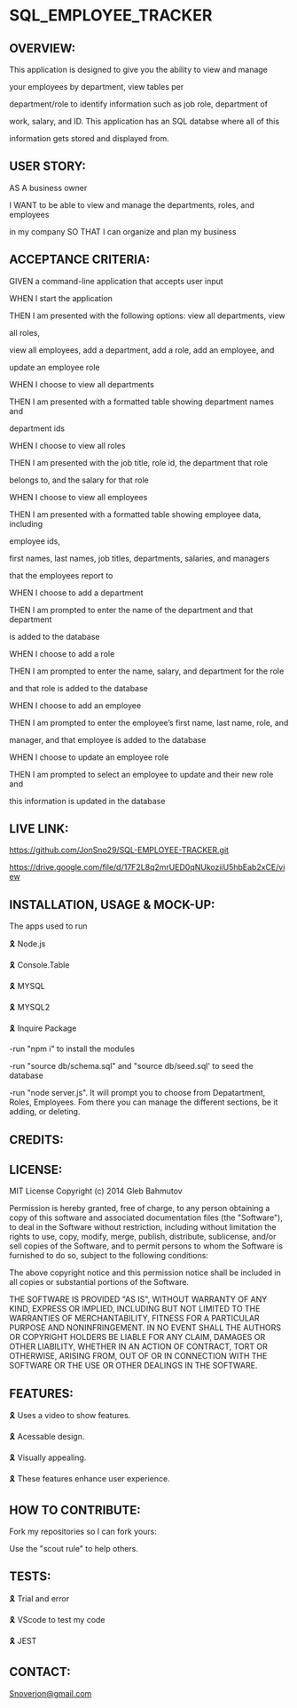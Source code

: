 # SQL_EMPLOYEE_TRACKER

## OVERVIEW:

This application is designed to give you the ability to view and manage 

your employees by department, view tables per 

department/role to identify information such as job role, department of 

work, salary, and ID. This application has an SQL databse where all of this 

information gets stored and displayed from.

## USER STORY:

AS A business owner

I WANT to be able to view and manage the departments, roles, and employees 

in my company SO THAT I can organize and plan my business


## ACCEPTANCE CRITERIA:

GIVEN a command-line application that accepts user input

WHEN I start the application

THEN I am presented with the following options: view all departments, view 

all roles, 

view all employees, add a department, add a role, add an employee, and 

update an employee role

WHEN I choose to view all departments

THEN I am presented with a formatted table showing department names and 

department ids

WHEN I choose to view all roles

THEN I am presented with the job title, role id, the department that role 

belongs to, and the salary for that role

WHEN I choose to view all employees

THEN I am presented with a formatted table showing employee data, including 

employee ids,

 first names, last names, job titles, departments, salaries, and managers 
 
 that the employees report to

WHEN I choose to add a department

THEN I am prompted to enter the name of the department and that department 

is added to the database

WHEN I choose to add a role

THEN I am prompted to enter the name, salary, and department for the role 

and that role is added to the database

WHEN I choose to add an employee

THEN I am prompted to enter the employee’s first name, last name, role, and 

manager, and that employee is added to the database

WHEN I choose to update an employee role

THEN I am prompted to select an employee to update and their new role and 

this information is updated in the database

## LIVE LINK:

https://github.com/JonSno29/SQL-EMPLOYEE-TRACKER.git

https://drive.google.com/file/d/17F2L8q2mrUED0qNUkoziiU5hbEab2xCE/view

## INSTALLATION, USAGE & MOCK-UP:

The apps used to run

🎗 Node.js

🎗 Console.Table

🎗 MYSQL

🎗 MYSQL2

🎗 Inquire Package

-run "npm i" to install the modules

-run "source db/schema.sql" and "source db/seed.sql' to seed the database

-run "node server.js". It will prompt you to choose from Depatartment, Roles, Employees. Fom there you can manage the different sections, be it adding, or deleting.


## CREDITS:


## LICENSE:

MIT License
Copyright (c) 2014 Gleb Bahmutov

Permission is hereby granted, free of charge, to any person obtaining a copy of this software and associated documentation files (the "Software"), to deal in the Software without restriction, including without limitation the rights to use, copy, modify, merge, publish, distribute, sublicense, and/or sell copies of the Software, and to permit persons to whom the Software is furnished to do so, subject to the following conditions:

The above copyright notice and this permission notice shall be included in all copies or substantial portions of the Software.

THE SOFTWARE IS PROVIDED "AS IS", WITHOUT WARRANTY OF ANY KIND, EXPRESS OR IMPLIED, INCLUDING BUT NOT LIMITED TO THE WARRANTIES OF MERCHANTABILITY, FITNESS FOR A PARTICULAR PURPOSE AND NONINFRINGEMENT. IN NO EVENT SHALL THE AUTHORS OR COPYRIGHT HOLDERS BE LIABLE FOR ANY CLAIM, DAMAGES OR OTHER LIABILITY, WHETHER IN AN ACTION OF CONTRACT, TORT OR OTHERWISE, ARISING FROM, OUT OF OR IN CONNECTION WITH THE SOFTWARE OR THE USE OR OTHER DEALINGS IN THE SOFTWARE.

## FEATURES:

🎗 Uses a video to show features.

🎗 Acessable design.

🎗 Visually appealing.

🎗 These features enhance user experience.

## HOW TO CONTRIBUTE:

Fork my repositories so I can fork yours:

Use the "scout rule" to help others.

## TESTS:

🎗 Trial and error

🎗 VScode to test my code

🎗 JEST

## CONTACT:

Snoverjon@gmail.com